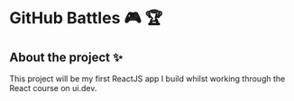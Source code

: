 # GitHub Battles :video_game: :trophy:

## About the project :sparkles:

This project will be my first ReactJS app I build whilst working through the React course on ui.dev. 

